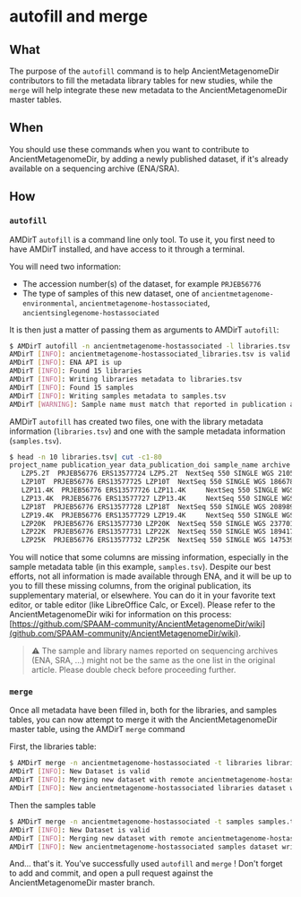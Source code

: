 # autofill and merge

## What

The purpose of the `autofill` command is to help AncientMetagenomeDir contributors to fill the metadata library tables for new studies, while the `merge` will help integrate these new metadata to the AncientMetagenomeDir master tables.

## When

You should use these commands when you want to contribute to AncientMetagenomeDir, by adding a newly published dataset, if it's already available on a sequencing archive (ENA/SRA).

## How

### `autofill`

AMDirT `autofill` is a command line only tool. To use it, you first need to have AMDirT installed, and have access to it through a terminal.

You will need two information:

- The accession number(s) of the dataset, for example `PRJEB56776`
- The type of samples of this new dataset, one of `ancientmetagenome-environmental`, `ancientmetagenome-hostassociated`, `ancientsinglegenome-hostassociated`

It is then just a matter of passing them as arguments to AMDirT `autofill`:

```bash
$ AMDirT autofill -n ancientmetagenome-hostassociated -l libraries.tsv -s samples.tsv PRJEB56776
AMDirT [INFO]: ancientmetagenome-hostassociated_libraries.tsv is valid
AMDirT [INFO]: ENA API is up
AMDirT [INFO]: Found 15 libraries
AMDirT [INFO]: Writing libraries metadata to libraries.tsv
AMDirT [INFO]: Found 15 samples
AMDirT [INFO]: Writing samples metadata to samples.tsv
AMDirT [WARNING]: Sample name must match that reported in publication and/or sample-level table. ENA reported sample-name may not be correct! Check before submission.
```

AMDirT `autofill` has created two files, one with the library metadata information (`libraries.tsv`) and one with the sample metadata information (`samples.tsv`).

```bash
$ head -n 10 libraries.tsv| cut -c1-80
project_name publication_year data_publication_doi sample_name archive archive_project
   LZP5.2T  PRJEB56776 ERS13577724 LZP5.2T  NextSeq 550 SINGLE WGS 21055508 ERR1043
   LZP10T  PRJEB56776 ERS13577725 LZP10T  NextSeq 550 SINGLE WGS 18667881 ERR104307
   LZP11.4K  PRJEB56776 ERS13577726 LZP11.4K     NextSeq 550 SINGLE WGS 13224117 ERR10
   LZP13.4K  PRJEB56776 ERS13577727 LZP13.4K     NextSeq 550 SINGLE WGS 23176476 ERR10
   LZP18T  PRJEB56776 ERS13577728 LZP18T  NextSeq 550 SINGLE WGS 20898948 ERR104307
   LZP19.4K  PRJEB56776 ERS13577729 LZP19.4K     NextSeq 550 SINGLE WGS 15766490 ERR10
   LZP20K  PRJEB56776 ERS13577730 LZP20K  NextSeq 550 SINGLE WGS 23770102 ERR104307
   LZP22K  PRJEB56776 ERS13577731 LZP22K  NextSeq 550 SINGLE WGS 18941737 ERR104307
   LZP25K  PRJEB56776 ERS13577732 LZP25K  NextSeq 550 SINGLE WGS 14753980 ERR104307
```

You will notice that some columns are missing information, especially in the sample metadata table (in this example, `samples.tsv`). Despite our best efforts, not all information is made available through ENA, and it will be up to you to fill these missing columns, from the original publication, its supplementary material, or elsewhere.
You can do it in your favorite text editor, or table editor (like LibreOffice Calc, or Excel).
Please refer to the AncientMetagenomeDir wiki for information on this process: [https://github.com/SPAAM-community/AncientMetagenomeDir/wiki](github.com/SPAAM-community/AncientMetagenomeDir/wiki).

> ⚠️ The sample and library names reported on sequencing archives (ENA, SRA, ...) might not be the same as the one list in the original article. Please double check before proceeding further.

### `merge`

Once all metadata have been filled in, both for the libraries, and samples tables, you can now attempt to merge it with the AncientMetagenomeDir master table, using the AMDirT `merge` command

First, the libraries table:

```bash
$ AMDirT merge -n ancientmetagenome-hostassociated -t libraries libraries.tsv
AMDirT [INFO]: New Dataset is valid
AMDirT [INFO]: Merging new dataset with remote ancientmetagenome-hostassociated libraries dataset
AMDirT [INFO]: New ancientmetagenome-hostassociated libraries dataset written to ./ancientmetagenome-hostassociated_libraries.tsv
```

Then the samples table

```bash
$ AMDirT merge -n ancientmetagenome-hostassociated -t samples samples.tsv
AMDirT [INFO]: New Dataset is valid
AMDirT [INFO]: Merging new dataset with remote ancientmetagenome-hostassociated samples dataset
AMDirT [INFO]: New ancientmetagenome-hostassociated samples dataset written to ./ancientmetagenome-hostassociated_samples.tsv
```

And... that's it. You've successfully used `autofill` and `merge` ! Don't forget to add and commit, and open a pull request against the AncientMetagenomeDir master branch.

